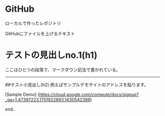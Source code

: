 # GitHub
ローカルで作ったレポジトリ

GitHubにファイルを上げるテキスト

# テストの見出しno.1(h1)
ここはひとつの段落で、マークダウン記法で書かれている。

***

##テスト小見出し(h2)
例えばサンプルデモサイトのアドレスを貼ります。

[Sample Demo] (https://cloud.google.com/compute/docs/signup?_ga=1.47397223.1751922893.1430542386)

end..
